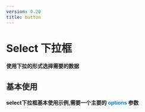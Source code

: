 ```yaml
---
version: 0.20
title: button
---
```

# Select 下拉框 <a href="https://github.com/Ningstyle/mzlui-doc/blob/main/src/page/md/select/select1.md" target="_back" title="您可在Github上编辑此页面"><i class="iconfont m-icon-bianji" style="font-size:25px;color:#0e80eb"></i></a>

#### 使用下拉的形式选择需要的数据
## 基本使用
#### select下拉框基本使用示例,需要一个主要的 <font color=#0e80eb>**options**</font> 参数